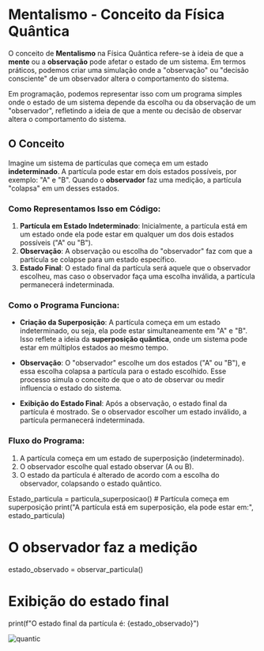 # Mentalismo - Conceito da Física Quântica

O conceito de **Mentalismo** na Física Quântica refere-se à ideia de que a **mente** ou a **observação** pode afetar o estado de um sistema. Em termos práticos, podemos criar uma simulação onde a "observação" ou "decisão consciente" de um observador altera o comportamento do sistema.

Em programação, podemos representar isso com um programa simples onde o estado de um sistema depende da escolha ou da observação de um "observador", refletindo a ideia de que a mente ou decisão de observar altera o comportamento do sistema.

## O Conceito

Imagine um sistema de partículas que começa em um estado **indeterminado**. A partícula pode estar em dois estados possíveis, por exemplo: "A" e "B". Quando o **observador** faz uma medição, a partícula "colapsa" em um desses estados.

### Como Representamos Isso em Código:

1. **Partícula em Estado Indeterminado**: Inicialmente, a partícula está em um estado onde ela pode estar em qualquer um dos dois estados possíveis ("A" ou "B").
2. **Observação**: A observação ou escolha do "observador" faz com que a partícula se colapse para um estado específico.
3. **Estado Final**: O estado final da partícula será aquele que o observador escolheu, mas caso o observador faça uma escolha inválida, a partícula permanecerá indeterminada.

### Como o Programa Funciona:

- **Criação da Superposição**: A partícula começa em um estado indeterminado, ou seja, ela pode estar simultaneamente em "A" e "B". Isso reflete a ideia da **superposição quântica**, onde um sistema pode estar em múltiplos estados ao mesmo tempo.
  
- **Observação**: O "observador" escolhe um dos estados ("A" ou "B"), e essa escolha colapsa a partícula para o estado escolhido. Esse processo simula o conceito de que o ato de observar ou medir influencia o estado do sistema.

- **Exibição do Estado Final**: Após a observação, o estado final da partícula é mostrado. Se o observador escolher um estado inválido, a partícula permanecerá indeterminada.

### Fluxo do Programa:

1. A partícula começa em um estado de superposição (indeterminado).
2. O observador escolhe qual estado observar (A ou B).
3. O estado da partícula é alterado de acordo com a escolha do observador, colapsando o estado quântico.
   
Estado_particula = particula_superposicao()  # Partícula começa em superposição
print("A partícula está em superposição, ela pode estar em:", estado_particula)

# O observador faz a medição
estado_observado = observar_particula()

# Exibição do estado final
print(f"O estado final da partícula é: {estado_observado}")



![quantic](https://github.com/user-attachments/assets/d15b2703-b565-4320-a147-9d05b2db05bc)


